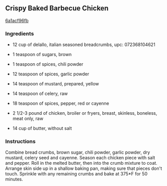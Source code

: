 ## Crispy Baked Barbecue Chicken

[6a1acf96fb](http://www.food.com/recipe/crispy-baked-barbecue-chicken-70162)

### Ingredients

 - 12 cup of delallo, italian seasoned breadcrumbs, upc: 072368104621

 - 1 teaspoon of sugars, brown

 - 1 teaspoon of spices, chili powder

 - 12 teaspoon of spices, garlic powder

 - 14 teaspoon of mustard, prepared, yellow

 - 14 teaspoon of celery, raw

 - 18 teaspoon of spices, pepper, red or cayenne

 - 2 1/2-3 pound of chicken, broiler or fryers, breast, skinless, boneless, meat only, raw

 - 14 cup of butter, without salt

### Instructions

Combine bread crumbs, brown sugar, chili powder, garlic powder, dry mustard, celery seed and cayenne. Season each chicken piece with salt and pepper. Roll in the melted butter, then into the crumb mixture to coat. Arrange skin side up in a shallow baking pan, making sure that pieces don't touch. Sprinkle with any remaining crumbs and bake at 375*F for 50 minutes.